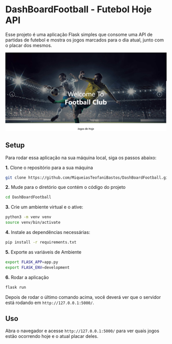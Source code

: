 # DashBoardFootball - Futebol Hoje API

Esse projeto é uma aplicação Flask simples que consome uma API de partidas de futebol e mostra os jogos marcados para o dia atual, junto com o placar dos mesmos.

![Imagem da Aplicação](/static/img/homepage.jpg)

## Setup

Para rodar essa aplicação na sua máquina local, siga os passos abaixo:

**1.** Clone o repositório para a sua máquina

```bash
git clone https://github.com/MiqueiasTeofaniBastos/DashBoardFootball.git
```

**2.** Mude para o diretório que contém o código do projeto

```bash
cd DashBoardFootball
```

**3.** Crie um ambiente virtual e o ative:

```bash
python3 -m venv venv
source venv/bin/activate
```

**4.** Instale as dependências necessárias:

```bash
pip install -r requirements.txt
```

**5.** Exporte as variáveis de Ambiente

```bash
export FLASK_APP=app.py
export FLASK_ENV=development
```

**6.** Rodar a aplicação

```bash
flask run
```
Depois de rodar o último comando acima, você deverá ver que o servidor está rodando em `http://127.0.0.1:5000/`.

## Uso

Abra o navegador e acesse `http://127.0.0.1:5000/` para ver quais jogos estão ocorrendo hoje e o atual placar deles.



